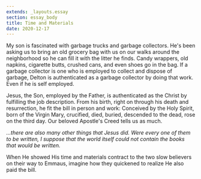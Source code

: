 ```yaml
---
extends: _layouts.essay
section: essay_body
title: Time and Materials
date: 2020-12-17
--- 
```


My son is fascinated with garbage trucks and garbage collectors. He's been asking us to bring an old grocery bag with us on our walks around the neighborhood so he can fill it with the litter he finds.  Candy wrappers, old napkins, cigarette butts, crushed cans, and even shoes go in the bag.  If a garbage collector is one who is employed to collect and dispose of garbage, Delton is authenticated as a garbage collector by doing that work. Even if he is self employed.

Jesus, the Son, employed by the Father, is authenticated as the Christ by fulfilling the job description.  From his birth, right on through his death and resurrection, he fit the bill in person and work: Conceived by the Holy Spirit, born of the Virgin Mary, crucified, died, buried, descended to the dead, rose on the third day.  Our beloved Apostle's Creed tells us as much. 

*...there are also many other things that Jesus did. Were every one of them to be written, I suppose that the world itself could not contain the books that would be written.*

When He showed His time and materials contract to the two slow believers on their way to Emmaus, imagine how they quickened to realize He also paid the bill.